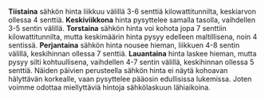 **Tiistaina** sähkön hinta liikkuu välillä 3-6 senttiä kilowattitunnilta, keskiarvon ollessa 4 senttiä. **Keskiviikkona** hinta pysyttelee samalla tasolla, vaihdellen 3-5 sentin välillä. **Torstaina** sähkön hinta voi kohota jopa 7 senttiin kilowattitunnilta, mutta keskimäärin hinta pysyy edelleen maltillisena, noin 4 sentissä. **Perjantaina** sähkön hinta nousee hieman, liikkuen 4-8 sentin välillä, keskihinnan ollessa 7 senttiä. **Lauantaina** hinta laskee hieman, mutta pysyy silti kohtuullisena, vaihdellen 4-7 sentin välillä, keskihinnan ollessa 5 senttiä. Näiden päivien perusteella sähkön hinta ei näytä kohoavan hälyttävän korkealle, vaan pysyttelee pääosin edullisissa lukemissa. Joten voimme odottaa miellyttäviä hintoja sähkölaskuun lähiaikoina.